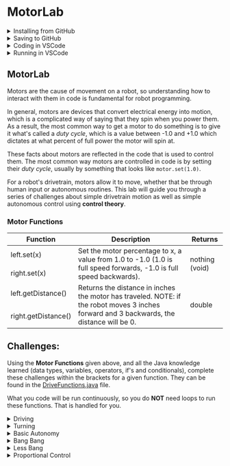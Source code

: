 # MotorLab
<details>
<summary>
Installing from GitHub
</summary>
<br>

## Installation

### Github
Make sure you're signed in on https://github.com/ before you start. To make a fork of this code so that you can edit and keep your own version, click on the "fork" button at the top right (shown below). Leave all of the settings as is and press "fork" again.
![Fork button on github](images/fork.png)

To download your code go back to https://github.com/ and find the new MotorLab that is under YOUR github account. Click on “Code”, then “HTTPS”, and then copy the link.
![Cloning from github using HTTPS](images/clone.png)

Open Git Bash (or Terminal if you're on a Mac) and type `git clone <link here>` (in Git Bash you may need to right click and press paste).
![Cloning in git bash](images/term.png)
    
</details>

<details>
<summary>
Saving to GitHub
</summary>
<br>
    
### Push to Github

There are 3 steps to pushing to Github: Adding, Committing, and Pushing.

#### Adding

Before pushing code to github, you have to choose which changes you want to include. VSCode has a git menu, as shown in the picture below. If you want to add the changes from a certain file, you can hover over the file name and click "+". This will bring the changes into the "Staged Changes" section.

![Git menu in VSCode](images/stage.jpg)

#### Committing

Commits are a way of grouping changes that you're going to push to github. You can add a message to your commit in the text box above "Staged Changes". To commit, click the check mark.

![Commit in VSCode](images/commit.jpg)

#### Pushing

Once you've committed, all thats left is to sync your local changes with the code online. To do this, press the blue "Sync Changes" button or click on the three dots by "Source Control" and click "Push".

![Push in VSCode](images/push.jpg)

</details>
<details>
<summary>
Coding in VSCode
</summary>
<br>

### Coding
Once you've cloned your code, open the MotorLab folder in VSCode. The only file you'll be editing is [DriveFunctions.java](src/main/java/com/stuypulse/robot/commands/DriveFunctions.java) (`src/main/java/com/stuypulse/robot/commands/DriveFunctions.java`).
![DriveFunctions.java](images/drivefuncs.png)
This is what the file should look like (some lines cut). You'll be coding in each section enclosed by `{}`, and depending on which command you run this code will be run continuously in a loop.

For example, the code below will run the left motor at 100% forever when the `Drive Forwards` command is run.
![Code example](images/driveexample.png)

</details>
<details>
<summary>
Running in VSCode
</summary>
<br>

### Running your code
You can run any of your functions whenever you want to test them in a simulated environment (as long as you aren't on a Mac 😢).

To run your code, press Ctrl+Shift+P or click on the WPILib logo at the top right.

![Run prompt](images/runprompt.png)

Then select `WPILib: Simulate Robot Code on Desktop`

![Run options](images/runmenu.png)

Hit `OK` and the program should start running.
To select which command to run, use the Autonomous drop down shown below and choose your command.

![Auto selector](images/autochooser.png)

To run the robot, click on "Autonomous" in the robot state selector. To restart, press "Disabled" and then "Autonomous" again.

![Robot state selector](images/robotstate.png)

</details>

## MotorLab

Motors are the cause of movement on a robot, so understanding how to interact with them in code is fundamental for robot programming. 

In general, motors are devices that convert electrical energy into motion, which is a complicated way of saying that they spin when you power them. As a result, the most common way to get a motor to do something is to give it what's called a *duty cycle*, which is a value between -1.0 and +1.0 which dictates at what percent of full power the motor will spin at. 

These facts about motors are reflected in the code that is used to control them. The most common way motors are controlled in code is by setting their *duty cycle*, usually by something that looks like `motor.set(1.0)`. 

For a robot's drivetrain, motors allow it to move, whether that be through human input or autonomous routines. This lab will guide you through a series of challenges about simple drivetrain motion as well as simple autonomous control using **control theory**.


### Motor Functions
<table>
    <thead>
        <tr>
            <th>Function</th>
            <th>Description</th>
            <th>Returns</th>
        </tr>
    </thead>
    <tbody>
        <tr>
            <td>left.set(x)</td>
            <td rowspan=2>Set the motor percentage to x, a value from 1.0 to -1.0 (1.0 is full speed forwards, -1.0 is full speed backwards).</td>
            <td rowspan=2>nothing (void)</td>
        </tr>
        <tr>
            <td>right.set(x)</td>
        </tr>
        <tr>
            <td>left.getDistance()</td>
            <td rowspan=2>Returns the distance in inches the motor has traveled. NOTE: if the robot moves 3 inches forward and 3 backwards, the distance will be 0.</td>
            <td rowspan=2>double</td>
        </tr>
        <tr>
            <td>right.getDistance()</td>
        </tr>
    </tbody>
</table>

## Challenges:

Using the **Motor Functions** given above, and all the Java knowledge learned (data types, variables, operators, if's and conditionals), complete these challenges within the brackets for a given function. They can be found in the [DriveFunctions.java](src/main/java/com/stuypulse/robot/commands/DriveFunctions.java) file. 

What you code will be run continuously, so you do **NOT** need loops to run these functions. That is handled for you.

<details><summary>Driving</summary><br>
Simply get your romi to drive straight! No need to stop it.

Use `void driveForwards(Motor left, Motor right) {}`.

Just like the last command, but backwards:

Use `void driveBackwards(Motor left, Motor right) {}`.
</details>

<details><summary>Turning</summary><br>
Make your romi turn in-place clockwise (to the right). It should spin around its center.

You'll need to think about this one!

Use `void turnRight(Motor left, Motor right) {}`.

Do it again but counter-clockwise (to the left):

Use `void turnLeft(Motor left, Motor right) {}`.
</details>

<details><summary>Basic Autonomy</summary><br>
Until this point, the robot has just run infinitely based on what you have hard coded. Let's get it to move a little smarter by having it drive to a distance.

This is considered autonomous motion as the robot is moving without human instruction.

The distance that we want the robot to stop at is called the *setpoint*. Create a variable inside the function that represents the setpoint, and set it to `60.0`. (it can really be anything, but 60 is a good distance). 

Create code that drives forward, but stops once the robot has past its setpoint.

Use `void stopDistance(Motor left, Motor right) {}`.

What you have created is a *control law*, which is a mathematical formula or some logic that will make a robot's *measurement* approach a *setpoint*. 

In our case the *measurement* is the distance travelled by the motors, and the *setpoint* is where we want the motors to be. By telling the motors to drive forward when the *setpoint* has not been reached, we are increasing the measurement until it approaches a setpoint.

A good *control law* is essential for autonomous control. 
</details>
    
<details><summary>Bang Bang</summary><br>

There are several issues with our first control law. Firstly, if our robot is really heavy and we let it get to a high speed, by the time we tell it to stop, it will simply roll past the *setpoint*. 

A related issue is that the control law does not handle if the robot is in front of its setpoint. If the robot rolls over its setpoint or the setpoint started behind the robot, then it will not tell the robot to not move. 

Write a more advanced control law that can move the robot back to its setpoint, rather than just stopping it. 

Use `void bangBang(Motor left, Motor right) {}`.

This control law is called Bang-Bang.
</details>
    
<details><summary>Less Bang</summary><br>
Bang Bang will *technically* work, but clearly when you run it, it continually oscillates around the setpoint. It has same issue as our first law, where making sudden changes in direction can be inconsistent and dangerous.

You can change how fast the Bag Bang law runs by simply running the motors at a smaller value (as opposed to -1.0 and +1.0). When the value is smaller, the robot will reach the setpoint slower but there will be smaller oscillations. When the value is higher, the robot reaches the setpoint quickler, but with larger oscillations.

For this Bang Bang version, play around with the value you are sending the motors to find a good balance of response time to oscillations. This is a manual process called *tuning*. 

Use `void lessBang(Motor left, Motor right) {}`
</details>
    
<details><summary>Proportional Control</summary><br>

We can get inspiration for another control algorithm from real life.

Whenever you're running across the street to not miss the light, you run full speed across the street. As you approach the curb, though, you don't want to run full speed to the mom with her two kids standing there. So, you slow down as you run to the curb. The effort you put into running is proportional to how far you are from the curb.

When we are farthest from the curb, we want to run as fast as possible, but when we are are at the curb we don't want to be moving. In between, we want to slow down.

This can be put into terms we already know. The *setpoint* is the width of the street (initial distance to the curb). The *measurement* is how far you've already run into the street. 

We want to introduce a new term, *error* which is the *setpoint* minus the *measurement*.

When running across the curb, the effort is proportional to error, and when getting a robot to drive to a distance, the *duty cycle* is 
proportional to the error.

Code the control law described above so that when the autonomous routine starts it will calculate `1.0` exactly and will decrease down to `0.0` as the robot drives forward. Once you find this value, scale it up or down as needed to find a good balance between response time and oscillations.

**THERE ARE NO `if` STATEMENTS NECESSARY**

Use `void betterControl(Motor left, Motor right) {}`.

This control algorithm is called a P-Control, which is one component of a greater algorithm called PID-Control.

</details>
